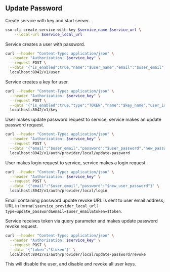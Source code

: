 ## Update Password

Create service with key and start server.

```bash
sso-cli create-service-with-key $service_name $service_url \
    --local-url $service_local_url
```

Service creates a user with password.

```bash
curl --header "Content-Type: application/json" \
  --header "Authorization: $service_key" \
  --request POST \
  --data '{"is_enabled":true,"name":"$user_name","email":"$user_email","locale":"en","timezone":"Etc/UTC","password_allow_reset":true,"password_require_update":false,"password":"$user_password"}' \
  localhost:8042/v1/user
```

Service creates a key for user.

```bash
curl --header "Content-Type: application/json" \
  --header "Authorization: $service_key" \
  --request POST \
  --data '{"is_enabled":true,"type":"TOKEN","name":"$key_name","user_id":"$user_id"}' \
  localhost:8042/v1/key
```

User makes update password request to service, service makes an update password request.

```bash
curl --header "Content-Type: application/json" \
  --header "Authorization: $service_key" \
  --request POST \
  --data '{"email":"$user_email","password":"$user_password","new_password":"$new_user_password"}' \
  localhost:8042/v1/auth/provider/local/update-password
```

User makes login request to service, service makes a login request.

```bash
curl --header "Content-Type: application/json" \
  --header "Authorization: $service_key" \
  --request POST \
  --data '{"email":"$user_email","password":"$new_user_password"}' \
  localhost:8042/v1/auth/provider/local/login
```

Email containing password update revoke URL is sent to user email address, URL in format `$service_provider_local_url?type=update_password&email=$user_email&token=$token`.

Service receives token via query parameter and makes update password revoke request.

```bash
curl --header "Content-Type: application/json" \
  --header "Authorization: $service_key" \
  --request POST \
  --data '{"token":"$token"}' \
  localhost:8042/v1/auth/provider/local/update-password/revoke
```

This will disable the user, and disable and revoke all user keys.
